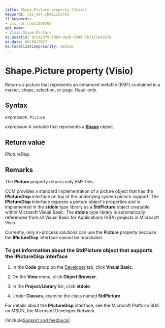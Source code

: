 ```yaml
---
title: Shape.Picture property (Visio)
keywords: vis_sdr.chm11250765
f1_keywords:
- vis_sdr.chm11250765
api_name:
- Visio.Shape.Picture
ms.assetid: 0ccd2df9-fd84-dee0-0d89-5b7115e418d6
ms.date: 06/08/2017
ms.localizationpriority: medium
---
```



# Shape.Picture property (Visio)

Returns a picture that represents an enhanced metafile (EMF) contained in a master, shape, selection, or page. Read-only.


## Syntax

_expression_. `Picture`

_expression_ A variable that represents a **[Shape](Visio.Shape.md)** object.


## Return value

IPictureDisp


## Remarks

The **Picture** property returns only EMF files.

COM provides a standard implementation of a picture object that has the **IPictureDisp** interface on top of the underlying system picture support. The **IPictureDisp** interface exposes a picture object's properties and is implemented in the **stdole** type library as a **StdPicture** object creatable within Microsoft Visual Basic. The **stdole** type library is automatically referenced from all Visual Basic for Applications (VBA) projects in Microsoft Visio.

Currently, only in-process solutions can use the **Picture** property because the **IPictureDisp** interface cannot be marshaled.


### To get information about the StdPicture object that supports the IPictureDisp interface




1. In the **Code** group on the [Developer](../visio/How-to/run-visio-in-developer-mode.md) tab, click **Visual Basic**.
    
2. On the **View** menu, click **Object Browser**.
    
3. In the **Project/Library** list, click **stdole**.
    
4. Under **Classes**, examine the class named **StdPicture**.
    
For details about the **IPictureDisp** interface, see the Microsoft Platform SDK on MSDN, the Microsoft Developer Network.

[!include[Support and feedback](~/includes/feedback-boilerplate.md)]